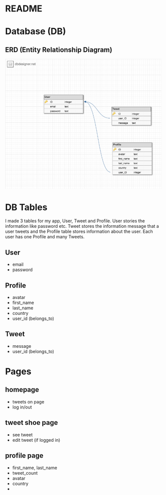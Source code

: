 # README

# Database (DB)
## ERD (Entity Relationship Diagram)
![erd database](/docs/erd.png)

# DB Tables
I made 3 tables for my app, User, Tweet and Profile. User stories the information like password etc. Tweet stores the information message that a user tweets and the Profile table stores information about the user. Each user has one Profile and many Tweets.

## User
- email
- password

## Profile
- avatar
- first_name
- last_name
- country
- user_id (belongs_to)

## Tweet
- message
- user_id (belongs_to)

# Pages
## homepage
- tweets on page
- log in/out

## tweet shoe page
- see tweet
- edit tweet (if logged in)

## profile page
- first_name,  last_name
- tweet_count
- avatar
- country
- 
